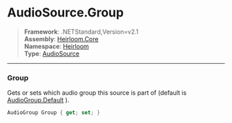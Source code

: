 # AudioSource.Group

> **Framework**: .NETStandard,Version=v2.1  
> **Assembly**: [Heirloom.Core][0]  
> **Namespace**: [Heirloom][0]  
> **Type**: [AudioSource][1]  

--------------------------------------------------------------------------------

### Group

Gets or sets which audio group this source is part of (default is [AudioGroup.Default][2] ).

```cs
AudioGroup Group { get; set; }
```

[0]: ..\Heirloom.Core.md
[1]: Heirloom.AudioSource.md
[2]: Heirloom.AudioGroup.Default.md
